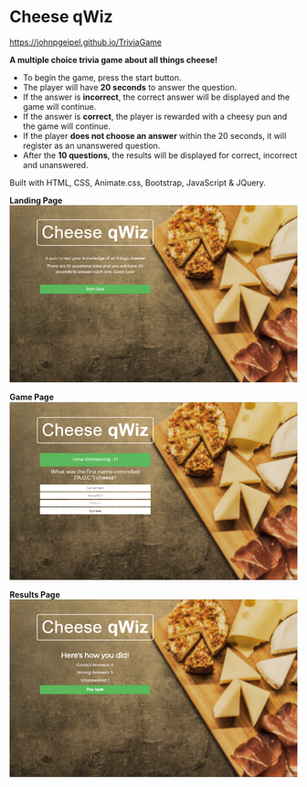 # Cheese qWiz
https://johnpgeipel.github.io/TriviaGame

**A multiple choice trivia game about all things cheese!**

* To begin the game, press the start button.
* The player will have **20 seconds** to answer the question.
* If the answer is **incorrect**, the correct answer will be displayed and the game will continue.
* If the answer is **correct**, the player is rewarded with a cheesy pun and the game will continue.
* If the player **does not choose an answer** within the 20 seconds, it will register as an unanswered question.
* After the **10 questions**, the results will be displayed for correct, incorrect and unanswered.

Built with HTML, CSS, Animate.css, Bootstrap, JavaScript & JQuery.

**Landing Page**
![Landing page](https://github.com/johnpgeipel/TriviaGame/blob/master/assets/images/shot_one.PNG)

**Game Page**
![Game Page](https://github.com/johnpgeipel/TriviaGame/blob/master/assets/images/shot_two.PNG)

**Results Page**
![Results Page](https://github.com/johnpgeipel/TriviaGame/blob/master/assets/images/shot_three.PNG)


